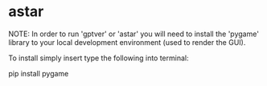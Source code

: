 # astar
NOTE: In order to run 'gptver' or 'astar' you will 
need to install the 'pygame' library to your local 
development environment (used to render the GUI).

To install simply insert type the following into terminal:

pip install pygame

